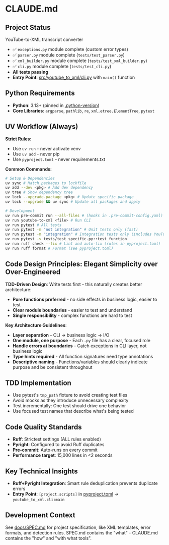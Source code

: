# CLAUDE.md

## Project Status
YouTube-to-XML transcript converter

- ✅ `exceptions.py` module complete (custom error types)
- ✅ `parser.py` module complete (`tests/test_parser.py`)
- ✅ `xml_builder.py` module complete (`tests/test_xml_builder.py`)
- ✅ `cli.py` module complete (`tests/test_cli.py`)
- **All tests passing**
- **Entry Point**: [src/youtube_to_xml/cli.py](src/youtube_to_xml/cli.py) with `main()` function

## Python Requirements
- **Python**: 3.13+ (pinned in [.python-version](.python-version))
- **Core Libraries**: `argparse`, `pathlib`, `re`, `xml.etree.ElementTree`, `pytest`

## UV Workflow (Always)

**Strict Rules:**
- Use `uv run` - never activate venv
- Use `uv add` - never pip
- Use `pyproject.toml` - never requirements.txt

**Common Commands:**
```bash
# Setup & Dependencies
uv sync # Match packages to lockfile 
uv add --dev <pkg> # Add dev dependency
uv tree # Show dependency tree
uv lock --upgrade-package <pkg> # Update specific package
uv lock --upgrade && uv sync # Update all packages and apply

# Development
uv run pre-commit run --all-files # (hooks in .pre-commit-config.yaml)
uv run youtube-to-xml <file> # Run CLI
uv run pytest # All tests
uv run pytest -m "not integration" # Unit tests only (fast)
uv run pytest -m "integration" # Integration tests only (includes YouTube URLs)
uv run pytest -v tests/test_specific.py::test_function
uv run ruff check --fix # Lint and auto-fix (rules in pyproject.toml)
uv run ruff format # Format (see pyproject.toml)

```

## Code Design Principles: Elegant Simplicity over Over-Engineered
**TDD-Driven Design**: Write tests first - this naturally creates better architecture:
- **Pure functions preferred** - no side effects in business logic, easier to test
- **Clear module boundaries** - easier to test and understand
- **Single responsibility** - complex functions are hard to test

**Key Architecture Guidelines**:
- **Layer separation** - CLI → business logic → I/O
- **One module, one purpose** - Each `.py` file has a clear, focused role
- **Handle errors at boundaries** - Catch exceptions in CLI layer, not business logic
- **Type hints required** - All function signatures need type annotations
- **Descriptive naming** - Functions/variables should clearly indicate purpose and be consistent throughout

## TDD Implementation
- Use pytest's `tmp_path` fixture to avoid creating test files
- Avoid mocks as they introduce unnecessary complexity
- Test incrementally: One test should drive one behavior
- Use focused test names that describe what's being tested  

## Code Quality Standards
- **Ruff**: Strictest settings (ALL rules enabled)
- **Pyright**: Configured to avoid Ruff duplicates  
- **Pre-commit**: Auto-runs on every commit
- **Performance target**: 15,000 lines in <2 seconds

## Key Technical Insights
- **Ruff+Pyright Integration**: Smart rule deduplication prevents duplicate errors
- **Entry Point**: `[project.scripts]` in [pyproject.toml](pyproject.toml) → `youtube_to_xml.cli:main`

## Development Context
See [docs/SPEC.md](docs/SPEC.md) for project specification, like XML templates, error formats, and detection rules. SPEC.md contains the "what" - CLAUDE.md contains the "how" and "with what tools".
